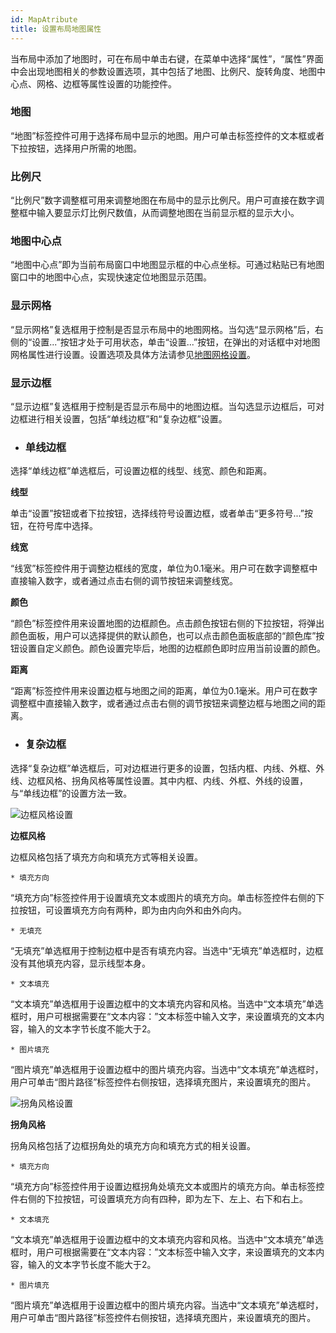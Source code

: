 ```yaml
---
id: MapAtribute
title: 设置布局地图属性
---
```

当布局中添加了地图时，可在布局中单击右键，在菜单中选择“属性”，“属性”界面中会出现地图相关的参数设置选项，其中包括了地图、比例尺、旋转角度、地图中心点、网格、边框等属性设置的功能控件。

### 地图

“地图”标签控件可用于选择布局中显示的地图。用户可单击标签控件的文本框或者下拉按钮，选择用户所需的地图。

### 比例尺

“比例尺”数字调整框可用来调整地图在布局中的显示比例尺。用户可直接在数字调整框中输入要显示灯比例尺数值，从而调整地图在当前显示框的显示大小。

### 地图中心点

“地图中心点”即为当前布局窗口中地图显示框的中心点坐标。可通过粘贴已有地图窗口中的地图中心点，实现快速定位地图显示范围。

### 显示网格

“显示网格”复选框用于控制是否显示布局中的地图网格。当勾选“显示网格”后，右侧的“设置...”按钮才处于可用状态，单击“设置...”按钮，在弹出的对话框中对地图网格属性进行设置。设置选项及具体方法请参见[地图网格设置](../DrawingMapElements/Gride.htm)。

### 显示边框

“显示边框”复选框用于控制是否显示布局中的地图边框。当勾选显示边框后，可对边框进行相关设置，包括“单线边框”和“复杂边框”设置。

  * ### 单线边框

选择“单线边框”单选框后，可设置边框的线型、线宽、颜色和距离。

**线型**

单击“设置”按钮或者下拉按钮，选择线符号设置边框，或者单击“更多符号...”按钮，在符号库中选择。

**线宽**

“线宽”标签控件用于调整边框线的宽度，单位为0.1毫米。用户可在数字调整框中直接输入数字，或者通过点击右侧的调节按钮来调整线宽。

**颜色**

“颜色”标签控件用来设置地图的边框颜色。点击颜色按钮右侧的下拉按钮，将弹出颜色面板，用户可以选择提供的默认颜色，也可以点击颜色面板底部的“颜色库”按钮设置自定义颜色。颜色设置完毕后，地图的边框颜色即时应用当前设置的颜色。

**距离**

“距离”标签控件用来设置边框与地图之间的距离，单位为0.1毫米。用户可在数字调整框中直接输入数字，或者通过点击右侧的调节按钮来调整边框与地图之间的距离。

  * ### 复杂边框

选择“复杂边框”单选框后，可对边框进行更多的设置，包括内框、内线、外框、外线、边框风格、拐角风格等属性设置。其中内框、内线、外框、外线的设置，与“单线边框”的设置方法一致。

![](img/close.gif)边框风格设置

**边框风格**

边框风格包括了填充方向和填充方式等相关设置。

    * 填充方向

“填充方向”标签控件用于设置填充文本或图片的填充方向。单击标签控件右侧的下拉按钮，可设置填充方向有两种，即为由内向外和由外向内。

    * 无填充

“无填充”单选框用于控制边框中是否有填充内容。当选中“无填充”单选框时，边框没有其他填充内容，显示线型本身。

    * 文本填充

“文本填充”单选框用于设置边框中的文本填充内容和风格。当选中“文本填充”单选框时，用户可根据需要在“文本内容：”文本标签中输入文字，来设置填充的文本内容，输入的文本字节长度不能大于2。

    * 图片填充

“图片填充”单选框用于设置边框中的图片填充内容。当选中“文本填充”单选框时，用户可单击“图片路径”标签控件右侧按钮，选择填充图片，来设置填充的图片。

![](img/close.gif)拐角风格设置

**拐角风格**

拐角风格包括了边框拐角处的填充方向和填充方式的相关设置。

    * 填充方向

“填充方向”标签控件用于设置边框拐角处填充文本或图片的填充方向。单击标签控件右侧的下拉按钮，可设置填充方向有四种，即为左下、左上、右下和右上。

    * 文本填充

“文本填充”单选框用于设置边框中的文本填充内容和风格。当选中“文本填充”单选框时，用户可根据需要在“文本内容：”文本标签中输入文字，来设置填充的文本内容，输入的文本字节长度不能大于2。

    * 图片填充

“图片填充”单选框用于设置边框中的图片填充内容。当选中“文本填充”单选框时，用户可单击“图片路径”标签控件右侧按钮，选择填充图片，来设置填充的图片。



